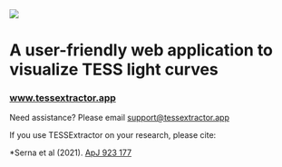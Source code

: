 <img src="https://user-images.githubusercontent.com/15573863/184284484-a0041c6e-df4e-45e5-b262-def835e6dbd5.gif"/>

# A user-friendly web application to visualize TESS light curves

### www.tessextractor.app

Need assistance? Please email
support@tessextractor.app

If you use TESSExtractor on your research, please cite:

*Serna et al (2021). [ApJ 923 177](https://doi.org/10.3847/1538-4357/AC300A)

